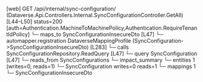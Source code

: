[web] GET /api/internal/sync-configuration/  (Dataverse.Api.Controllers.Internal.SyncConfigurationController.GetAll)  [L44–L50] status=200 [auth=Authentication.MachineToMachinePolicy,Authentication.RequireTenantIdPolicy]
  └─ maps_to SyncConfigurationInsecureDto [L47]
    └─ automapper.registration DataverseMappingProfile (SyncConfiguration->SyncConfigurationInsecureDto) [L283]
  └─ calls SyncConfigurationRepository.ReadQuery [L47]
  └─ query SyncConfiguration [L47]
    └─ reads_from SyncConfigurations
  └─ impact_summary
    └─ entities 1 (writes=0, reads=1)
      └─ SyncConfiguration writes=0 reads=1
    └─ mappings 1
      └─ SyncConfigurationInsecureDto

